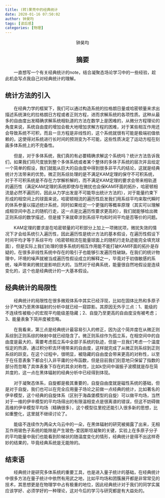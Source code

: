 ```yaml
---
title: (转)果壳中的经典统计
date: 2020-01-16 07:50:02
author: 钟昊均
tags: [读后感]
categories: [物理]
---
```

<center>钟昊均</center>

## <center>摘要</center>
&emsp;&emsp;一直想写一个有关经典统计的note，结合凝聚态场论学习中的一些经验，趁此机会写点我自己对经典统计的理解。
<!--more-->
## 统计方法的引入
&emsp;&emsp;在经典力学的框架下，我们可以通过构造系统的拉格朗日量或哈密顿量来求出描述系统演化的拉格朗日方程或者正则方程，进而求解系统的各项性质。这种从最多的自由度出发精确求解系统相轨道的方法在数学上是困难的，从微分方程理论的角度来说，系统自由度的增加会极大地增加求解方程的困难，对于某些相互作用还会导致系统不可积，而且一旦方程是非线性的，这个系统就很有可能是极端初值依赖的，这使得对系统进行长时间的预测变为不可能，这些性质决定了运动方程在刻画多体系统上的不完备性。

&emsp;&emsp;但是，对于多体系统，我们真的有必要精确求解这个系统吗？统计方法告诉我们，如果我们将尺度放到整个多体系统或者某个整体的多体子系统的层次并且给定一个简单的假设，我们就能从巨大的自由度中得到很多非平凡的结论，这就是经典统计方法带来的优势。微正则系综处理的是不满足KAM定理的保守不可积系统，对于不可积系统是不存在力学解析解的，而不满足KAM定理的要求会带来相轨道的遍历性（满足KAM定理的系统即使存在微扰也会保KAM环面的拓扑，哈密顿相流是必然不遍历的，因此从力学出发是不可能导出统计方法的），对于能量约束下形成的相空间上的球面来说，哈密顿相流的遍历性启发我们用系综平均来取代瞬时的体系参量以描述统计系统，同时如果给定一个更强的等概率原理（其实可以理解成相空间中态上的随机行走，这一点是比遍历性要求更高的），我们就能够给出微正则系综的数学描述，但是接下来就牵涉到系综平均和时间平均是否等价的问题。

&emsp;&emsp;KAM定理的要求是在哈密顿量的可积部分上加上一项微扰项，微扰失效的情况下才会给系统引入遍历性，因此遍历性是统计方法的基本假设，在遍历性假设下时间平均才等于系综平均（哈密顿相流在能量球面上的随机行走轨迹能完全填充球面），但是实际上我们处理的很多系统的相互作用能不能打破KAM环面的拓扑是存疑的，在很多非线性系统中存在的吸引子也能够引发遍历性破缺。在我们的统计物理中，环境的噪声就被当成遍历性假设成立的解释之一，毕竟对于初值敏感的系统，噪声带来的微扰是影响巨大的。当然对于经典系统，能量很自然地假设是连续变化的，这个也是经典统计的一大基本假设。
## 经典统计的局限性
&emsp;&emsp;经典统计的局限性在很多微观体系中其实已经浮现，比如在固体比热和多原子分子气体乃至黑体辐射的分析中就已经一窥踪影。其原因无外乎三点：1、能级的不连续性被极小的宏观平均能级差隐藏；2、自旋乃至更高的自由度没有被考虑；3、能量表象下简并度被忽略。

&emsp;&emsp;在我看来，第三点是经典统计最容易引入的修正，因为这个简并度在从微正则系综到正则系综的映射中就已经隐含了。微正则系综作为孤立系，在相空间中的自由度是最大的，需要考虑孤立系中全部子系统的轨迹，但是一旦我们考虑一个温度恒定的热源，通过积分积去环境带来的自由度，这样就完成了从微正则系综到正则系综的跃变。在这个过程中，很明显，被隐藏的自由度会带来更高的对称性，以至于在任意表象下都会引入非平庸的分布函数，但是目前我们刻意地只保留了指数的部分而忽略了具体表象下存在的其余对称性，比如k空间中谐振子波模就是存在简并度的，这一点在黑体辐射的经典分析中已经得到体现。

&emsp;&emsp;对于凝聚态体系，自旋都是极其重要的，自旋自由度就是磁性系统的基础，但是对于自旋，我们也可以在完全应用量子场论之前做一点经典的统计，比如著名的伊辛模型，这个经典的自旋体系（区别于海森堡模型的自旋）可以做平均场，当然对于一维的伊辛模型的平均场得出的有限温相变点是很离谱的错误，但这不妨碍做高维的伊辛模型平均场（精确很多），这个模型往里挖还能引入很多新的思想，比如重整化，这里就不继续讨论了。

&emsp;&emsp;能级不连续作为两朵大乌云中的一朵，在黑体辐射的研究被揭露了出来，无相互作用玻色子系统的能隙是产生玻色-爱因斯坦凝聚的关键，实验上在多原子分子的平均能量中我们也能看到阶梯状的随温度变化的情形，经典统计是得不出这样奇妙的结果的，毕竟经典系统是无能隙的。
## 结束语
&emsp;&emsp;经典统计是研究多体系统的重要工具，也是进入量子统计的基础，在经典统计中很多方法在量子统计中依然有用武之地，比如平均场和团簇展开都是非常常见的技术，其思想更是在物理学中占有极重的地位，因此经典统计对于我们的同学实属应该学好、必须学好的一种理论，这对今后的学习与研究都是有大益处的。

